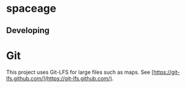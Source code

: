 # spaceage

## Developing

# Git

This project uses Git-LFS for large files such as maps. See [https://git-lfs.github.com/](https://git-lfs.github.com/).

